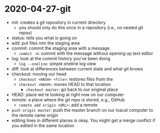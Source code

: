 # 2020-04-27-git

- init: creates a git repository in current directory
	- you should only do this once in a repository (i.e., no nested git repos)
- status: tells you what is going on
- add: put files into the staging area
- commit: commit the staging area with a message
	- `commit -m`: commit with the message without opening up text editor
- log: look at the commit history you've been doing
	- `log --oneline`: simple oneline log view
- diff: look at differences between current state and what git knows
- checkout: moving our head
	- `checkout <HASH> <file>`: restores files from the <HASH>
	- `checkout <HASH>`: moves HEAD to that location
		- `checkout master`: go back to our original place
- HEAD: place we're looking at right now on our computer
- remote: a place where the git repo is stored, e.g., GitHub
	- `remote add origin <URL>`: add a remote
- `push origin master`: push the master branch on our loacal computer to the remote name origin
- editing lines in different places is okay. You might get a merge conflict if you edited in the same location
